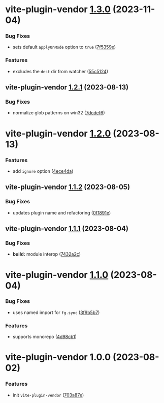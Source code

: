 # vite-plugin-vendor [1.3.0](https://github.com/bent10/vite-plugins/compare/vite-plugin-vendor@1.2.1...vite-plugin-vendor@1.3.0) (2023-11-04)


### Bug Fixes

* sets default `applyOnMode` option to `true` ([7f5359e](https://github.com/bent10/vite-plugins/commit/7f5359e42ed53fb468194b91b93992ad92a8fe83))


### Features

* excludes the `dest` dir from watcher ([55c5124](https://github.com/bent10/vite-plugins/commit/55c5124fe3bcc6ea0c8c6f4996ed18ababbf11ea))

## vite-plugin-vendor [1.2.1](https://github.com/bent10/vite-plugins/compare/vite-plugin-vendor@1.2.0...vite-plugin-vendor@1.2.1) (2023-08-13)


### Bug Fixes

* normalize glob patterns on win32 ([7dcdef6](https://github.com/bent10/vite-plugins/commit/7dcdef6dc8ca3ef13492384237d989b128f6fea2))

# vite-plugin-vendor [1.2.0](https://github.com/bent10/vite-plugins/compare/vite-plugin-vendor@1.1.2...vite-plugin-vendor@1.2.0) (2023-08-13)


### Features

* add `ignore` option ([4ece4da](https://github.com/bent10/vite-plugins/commit/4ece4da8c7dc9bd4d9bad17e5f056004d55f117a))

## vite-plugin-vendor [1.1.2](https://github.com/bent10/vite-plugins/compare/vite-plugin-vendor@1.1.1...vite-plugin-vendor@1.1.2) (2023-08-05)


### Bug Fixes

* updates plugin name and refactoring ([0f1891e](https://github.com/bent10/vite-plugins/commit/0f1891eb4e91ed442d8881064ae86de75e062b71))

## vite-plugin-vendor [1.1.1](https://github.com/bent10/vite-plugins/compare/vite-plugin-vendor@1.1.0...vite-plugin-vendor@1.1.1) (2023-08-04)


### Bug Fixes

* **build:** module interop ([7432a2c](https://github.com/bent10/vite-plugins/commit/7432a2c7fa25016ad4621a63d508bfe5977d658b))

# vite-plugin-vendor [1.1.0](https://github.com/bent10/vite-plugins/compare/vite-plugin-vendor@1.0.0...vite-plugin-vendor@1.1.0) (2023-08-04)


### Bug Fixes

* uses named import for `fg.sync` ([3f9b5b7](https://github.com/bent10/vite-plugins/commit/3f9b5b76f3d392fb88c13bab1829b8581ea91f41))


### Features

* supports monorepo ([4d98cb1](https://github.com/bent10/vite-plugins/commit/4d98cb19e256099a55afe79c36df20bdcfecaade))

# vite-plugin-vendor 1.0.0 (2023-08-02)


### Features

* init `vite-plugin-vendor` ([703a87e](https://github.com/bent10/vite-plugins/commit/703a87ea2945e8ea9593eb9ef2052890117d00cf))
